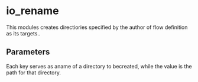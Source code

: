 # io_rename

This modules creates directiories specified by the author of flow definition
as its targets..

## Parameters

Each key serves as aname of a directory to becreated, while the value is the
path for that directory.